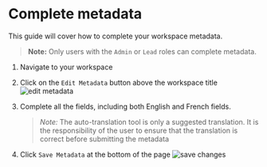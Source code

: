 # Complete metadata

This guide will cover how to complete your workspace metadata.

> **Note:** Only users with the `Admin` or `Lead` roles can complete metadata.

1. Navigate to your workspace

1. Click on the `Edit Metadata` button above the workspace title
    ![edit metadata](/api/docs/UserGuide/GettingStarted/edit-metadata.png)

1. Complete all the fields, including both English and French fields.
    > *Note:* The auto-translation tool is only a suggested translation. It is the responsibility of the user to ensure that the translation is correct before submitting the metadata

1. Click `Save Metadata` at the bottom of the page
    ![save changes](/api/docs/UserGuide/GettingStarted/save-changes-metadata.png)
